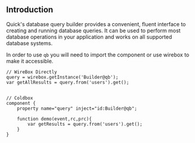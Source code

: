 
## Introduction

Quick's database query builder provides a convenient, fluent interface to creating and running database queries. It can be used to perform most database operations in your application and works on all supported database systems.

In order to use `qb` you will need to import the component or use wirebox to make it accessible.


```
// WireBox Directly
query = wirebox.getInstance('Builder@qb');
var getAllResults = query.from('users').get();


// Coldbox
component {
	property name="query" inject="id:Builder@qb";
	
	function demo(event,rc,prc){
		var getResults = query.from('users').get();
	}
}
```


